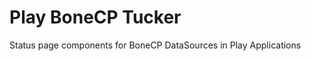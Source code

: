 Play BoneCP Tucker
==================

Status page components for BoneCP DataSources in Play Applications

